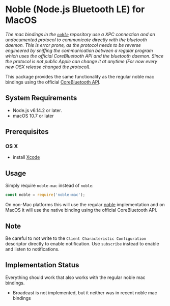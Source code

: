 # Noble (Node.js Bluetooth LE) for MacOS

_The mac bindings in the [`noble`](https://github.com/sandeepmistry/noble) repository use a XPC connection and an undocumented protocol to communicate directly with the bluetooth daemon.
This is error prone, as the protocol needs to be reverse engineered by sniffing the communication between a regular program which uses the official CoreBluetooth API and the 
bluetooth daemon. Since the protocol is not public Apple can change it at anytime (For now every new OSX release changed the protocol)._

This package provides the same functionality as the regular noble mac bindings using the official [CoreBluetooth API](https://developer.apple.com/documentation/corebluetooth).

## System Requirements
 * Node.js v6.14.2 or later.
 * macOS 10.7 or later

## Prerequisites

### OS X
 * install [Xcode](https://itunes.apple.com/ca/app/xcode/id497799835?mt=12)

## Usage
Simply require `noble-mac` instead of `noble`:
```javascript
const noble = require('noble-mac');
```
On non-Mac platforms this will use the regular [noble](https://github.com/sandeepmistry/noble/blob/master/README.md) implementation and on MacOS it will use the native binding using the official CoreBluetooth API.

## Note
Be careful to not write to the `Client Characteristic Configuration` descriptor directly to enable notification.
Use `subscribe` instead to enable and listen to notifications.
## Implementation Status
Everything should work that also works with the regular noble mac bindings.
 * Broadcast is not implemented, but it neither was in recent noble mac bindings
